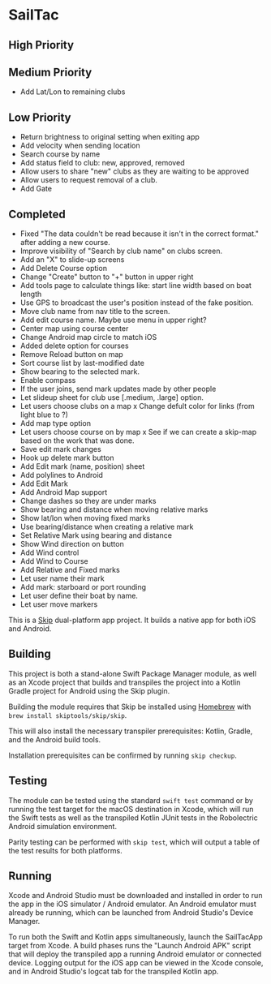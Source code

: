 # SailTac

## High Priority

## Medium Priority
- Add Lat/Lon to remaining clubs

## Low Priority
- Return brightness to original setting when exiting app
- Add velocity when sending location
- Search course by name
- Add status field to club: new, approved, removed
- Allow users to share "new" clubs as they are waiting to be approved
- Allow users to request removal of a club.
- Add Gate

## Completed
- Fixed "The data couldn't be read because it isn't in the correct format." after adding a new course.
- Improve visibility of "Search by club name" on clubs screen.
- Add an "X" to slide-up screens
- Add Delete Course option
- Change "Create" button to "+" button in upper right
- Add tools page to calculate things like: start line width based on boat length
- Use GPS to broadcast the user's position instead of the fake position.
- Move club name from nav title to the screen.
- Add edit course name. Maybe use menu in upper right?
- Center map using course center
- Change Android map circle to match iOS
- Added delete option for courses
- Remove Reload button on map
- Sort course list by last-modified date
- Show bearing to the selected mark.
- Enable compass
- If the user joins, send mark updates made by other people
- Let slideup sheet for club use [.medium, .large] option.
- Let users choose clubs on a map
x Change defult color for links (from light blue to ?)
- Add map type option
- Let users choose course on by map
x See if we can create a skip-map based on the work that was done.
- Save edit mark changes
- Hook up delete mark button
- Add Edit mark (name, position) sheet
- Add polylines to Android
- Add Edit Mark
- Add Android Map support
- Change dashes so they are under marks
- Show bearing and distance when moving relative marks
- Show lat/lon when moving fixed marks
- Use bearing/distance when creating a relative mark
- Set Relative Mark using bearing and distance
- Show Wind direction on button
- Add Wind control
- Add Wind to Course
- Add Relative and Fixed marks
- Let user name their mark
- Add mark: starboard or port rounding
- Let user define their boat by name.
- Let user move markers


This is a [Skip](https://skip.tools) dual-platform app project.
It builds a native app for both iOS and Android.

## Building

This project is both a stand-alone Swift Package Manager module,
as well as an Xcode project that builds and transpiles the project
into a Kotlin Gradle project for Android using the Skip plugin.

Building the module requires that Skip be installed using
[Homebrew](https://brew.sh) with `brew install skiptools/skip/skip`.

This will also install the necessary transpiler prerequisites:
Kotlin, Gradle, and the Android build tools.

Installation prerequisites can be confirmed by running `skip checkup`.

## Testing

The module can be tested using the standard `swift test` command
or by running the test target for the macOS destination in Xcode,
which will run the Swift tests as well as the transpiled
Kotlin JUnit tests in the Robolectric Android simulation environment.

Parity testing can be performed with `skip test`,
which will output a table of the test results for both platforms.

## Running

Xcode and Android Studio must be downloaded and installed in order to
run the app in the iOS simulator / Android emulator.
An Android emulator must already be running, which can be launched from 
Android Studio's Device Manager.

To run both the Swift and Kotlin apps simultaneously, 
launch the SailTacApp target from Xcode.
A build phases runs the "Launch Android APK" script that
will deploy the transpiled app a running Android emulator or connected device.
Logging output for the iOS app can be viewed in the Xcode console, and in
Android Studio's logcat tab for the transpiled Kotlin app.
